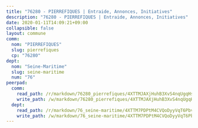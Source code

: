 ```yaml
---
title: "76280 - PIERREFIQUES | Entraide, Annonces, Initiatives"
description: "76280 - PIERREFIQUES | Entraide, Annonces, Initiatives"
date: 2020-01-11T14:09:21+09:00
collapsible: false
layout: commune
comm:
  nom: "PIERREFIQUES"
  slug: pierrefiques
  cp: "76280"
dept:
  nom: "Seine-Maritime"
  slug: seine-maritime
  num: "76"
peerpad:
  comm:
    read_path: /r/markdown/76280_pierrefiques/4XTTMJAXjHuhB3XvS4nqUgqHsugAM1ha8NLvXcj4Xv6ZtAWFt
    write_path: /w/markdown/76280_pierrefiques/4XTTMJAXjHuhB3XvS4nqUgqHsugAM1ha8NLvXcj4Xv6ZtAWFt-K3TgUX1jvBFrGftLnZJXojCAPcff3VpWp1JkwQvRsWu7HwxLjWagzbcvegmXNyJT2a5YUrJ62pcxTuLKkTQFUbR6mNTjHxiWHyii8PLnXTRoRe9STw3KTdj5bqhquJzRuzcEthFQ
  dept:
    read_path: /r/markdown/76_seine-maritime/4XTTM7PDPtM4CVQoDyyVqT6Pbvj1SVtndpXJdTDsc7xwdMTdt
    write_path: /w/markdown/76_seine-maritime/4XTTM7PDPtM4CVQoDyyVqT6Pbvj1SVtndpXJdTDsc7xwdMTdt-K3TgUmo7Qwp8ZQz8qKFjC8WCY27ypEpX2c8BXeSV9rrPY1zRZn2SrYwkBXF8VnHkcepiXsccFfKHYuT2JNgSMXxLRaUGRu6o5B3BB15nZxEho97cTz3yC4eRTX4hZM1hcyAZrn8r
---
```


